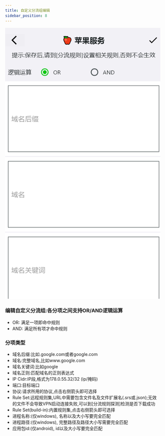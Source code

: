 ```yaml
---
title: 自定义分流组编辑
sidebar_position: 8
---
```

![](./img/diversion-rule-edit.png#center)


### 编辑自定义分流组:各分项之间支持OR/AND逻辑运算
- OR: 满足一项即命中规则
- AND: 满足所有项才命中规则
### 分项类型
- 域名后缀:比如.google.com或者google.com
- 域名:完整域名,比如www.google.com
- 域名关键词:比如google
- 域名正则:匹配域名的正则表达式
- IP Cidr:IP段,格式为178.0.55.32/32 (ip/掩码)
- 端口:目标端口
- 协议:请求所用的协议,点击右侧箭头即可选择
- Rule Set:远程规则集,URL中需要包含文件名及文件扩展名(.srs或.json);无效的文件不会导致VPN启动连接失败,可以到[分流规则探测]检测是否下载成功
- Rule Set(build-in):内置规则集,点击右侧箭头即可选择
- 进程名称:(仅windows), 名称以及大小写要完全匹配
- 进程路径:(仅windows), 完整路径及路径大小写需要完全匹配
- 应用包id:(仅android), id以及大小写要完全匹配